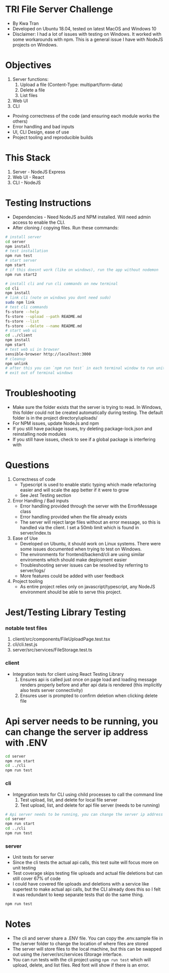 # TRI File Server Challenge

* By Kwa Tran
* Developed on Ubuntu 18.04, tested on latest MacOS and Windows 10
* Disclaimer: I had a lot of issues with testing on Windows. It worked with some workarounds with npm. This is a general issue I have with NodeJS projects on Windows.

# Objectives

1. Server functions:
    1. Upload a file (Content-Type: multipart/form-data)
    2. Delete a file
    3. List files
2. Web UI
3. CLI

* Proving correctness of the code (and ensuring each module works the others)
* Error handling and bad inputs
* UI, CLI Design, ease of use
* Project tooling and reproducible builds

# This Stack

1. Server - NodeJS Express
2. Web UI - React
3. CLI - NodeJS

# Testing Instructions

* Dependencies - Need NodeJS and NPM installed. Will need admin access to enable the CLI.
* After cloning / copying files. Run these commands:
```bash
# install server
cd server
npm install
# test installation
npm run test
# start server
npm start
# if this doesnt work (like on windows), run the app without nodemon
npm run start2

# install cli and run cli commands on new terminal
cd cli
npm install
# link cli (note on windows you dont need sudo)
sudo npm link
# test cli commands
fs-store --help
fs-store --upload --path README.md
fs-store --list
fs-store --delete --name README.md
# start web ui
cd ../client
npm install
npm start
# test web ui in browser
sensible-browser http://localhost:3000
# cleanup
npm unlink
# after this you can `npm run test` in each terminal window to run unit and integration tests
# exit out of terminal windows
```

# Troubleshooting

* Make sure the folder exists that the server is trying to read. In Windows, this folder could not be created automatically during testing. The default folder is in the project directory/uploads/
* For NPM issues, update NodeJs and npm
* If you still have package issues, try deleting package-lock.json and reinstalling node modules
* If you still have issues, check to see if a global package is interfering with 

# Questions

1. Correctness of code
    * Typescript is used to enable static typing which made refactoring easier and will scale the app better if it were to grow
    * See Jest Testing section
2. Error Handling / Bad inputs
    * Error handling provided through the server with the ErrorMessage class
    * Error handling provided when the file already exists
    * The server will reject large files without an error message, so this is handled via the client. I set a 50mb limit which is found in server/index.ts
3. Ease of Use
    * Developed on Ubuntu, it should work on Linux systems. There were some issues documented when trying to test on Windows.
    * The environments for frontend/backend/cli are using similar enviroments which should make deployment easier
    * Troubleshooting server issues can be resolved by referring to server/logs/
    * More features could be added with user feedback
4. Project tooling
    * As entire project relies only on javascript/typescript, any NodeJS environment should be able to serve this project.

# Jest/Testing Library Testing

### notable test files

1. client/src/components/FileUploadPage.test.tsx
2. cli/cli.test.js
3. server/src/services/FileStorage.test.ts

### client

* Integration tests for client using React Testing Library
    1. Ensures api is called just once on page load and loading message renders properly before and after api data is rendered (this implicitly also tests server connectivity)
    2. Ensures user is prompted to confirm deletion when clicking delete file
# Api server needs to be running, you can change the server ip address with .ENV
```bash
cd server
npm run start
cd ../cli
npm run test
```

### cli

* Intgegration tests for CLI using child processes to call the command line
    1. Test upload, list, and delete for local file server
    2. Test upload, list, and delete for api file server (needs to be running)
```bash
# Api server needs to be running, you can change the server ip address with .ENV
cd server
npm run start
cd ../cli
npm run test
```

### server

* Unit tests for server
* Since the cli tests the actual api calls, this test suite will focus more on unit testing
* Test coverage skips testing file uploads and actual file deletions but can still  cover 67% of code
* I could have covered file uploads and deletions with a service like supertest to make actual api calls, but the CLI already does this so I felt it was redundant to keep separate tests that do the same thing.
```bash
npm run test
```

# Notes

* The cli and server share a .ENV file. You can copy the .env.sample file in the /server folder to change the location of where files are stored
* The server will store files to the local machine, but this can be swapped out using the /server/src/services IStorage interface.
* You can run tests with the cli project using `npm run test` which will upload, delete, and list files. Red font will show if there is an error.